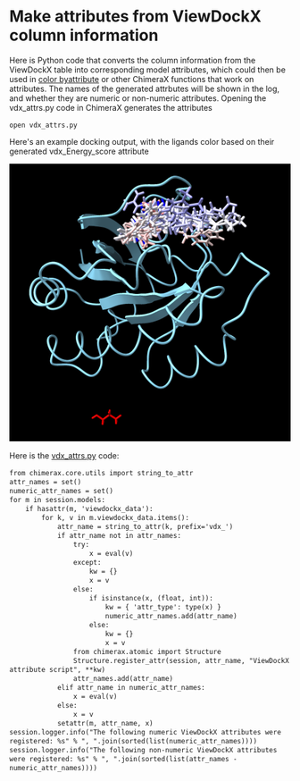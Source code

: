 # Make attributes from ViewDockX column information

Here is Python code that converts the column information from the ViewDockX table into corresponding model attributes, which could then be used in [color byattribute](https://www.cgl.ucsf.edu/chimerax/docs/user/commands/color.html#byattribute) or other ChimeraX functions that work on attributes. The names of the generated attrbutes will be shown in the log, and whether they are numeric or non-numeric attributes.  Opening the vdx_attrs.py code in ChimeraX generates the attributes

    open vdx_attrs.py

Here's an example docking output, with the ligands color based on their generated vdx_Energy_score attribute

<img src="vdx_attrs.png">

Here is the [vdx_attrs.py](vdx_attrs.py) code:

	from chimerax.core.utils import string_to_attr
	attr_names = set()
	numeric_attr_names = set()
	for m in session.models:
		if hasattr(m, 'viewdockx_data'):
			for k, v in m.viewdockx_data.items():
				attr_name = string_to_attr(k, prefix='vdx_')
				if attr_name not in attr_names:
					try:
						x = eval(v)
					except:
						kw = {}
						x = v
					else:
						if isinstance(x, (float, int)):
							kw = { 'attr_type': type(x) }
							numeric_attr_names.add(attr_name)
						else:
							kw = {}
							x = v
					from chimerax.atomic import Structure
					Structure.register_attr(session, attr_name, "ViewDockX attribute script", **kw)
					attr_names.add(attr_name)
				elif attr_name in numeric_attr_names:
					x = eval(v)
				else:
					x = v
				setattr(m, attr_name, x)
	session.logger.info("The following numeric ViewDockX attributes were registered: %s" % ", ".join(sorted(list(numeric_attr_names))))
	session.logger.info("The following non-numeric ViewDockX attributes were registered: %s" % ", ".join(sorted(list(attr_names - numeric_attr_names))))
